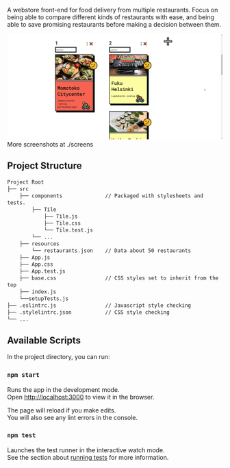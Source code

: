 A webstore front-end for food delivery from multiple restaurants. Focus on being able to compare different kinds of restaurants with ease, and being able to save promising restaurants before making a decision between them.

![filter](screens/addcolumn.png?raw=true "Web store")
More screenshots at ./screens


## Project Structure
```
Project Root
├── src
    ├── components              // Packaged with stylesheets and tests.
        ├── Tile
            ├── Tile.js
            ├── Tile.css
            └── Tile.test.js
        └── ...
    ├── resources
        └── restaurants.json    // Data about 50 restaurants
    ├── App.js
    ├── App.css
    ├── App.test.js
    ├── base.css                // CSS styles set to inherit from the top
    ├── index.js
    └──setupTests.js
├── .eslintrc.js                // Javascript style checking
├── .stylelintrc.json           // CSS style checking
└── ...
```

## Available Scripts

In the project directory, you can run:

### `npm start`

Runs the app in the development mode.<br />
Open [http://localhost:3000](http://localhost:3000) to view it in the browser.

The page will reload if you make edits.<br />
You will also see any lint errors in the console.

### `npm test`

Launches the test runner in the interactive watch mode.<br />
See the section about [running tests](https://facebook.github.io/create-react-app/docs/running-tests) for more information.



